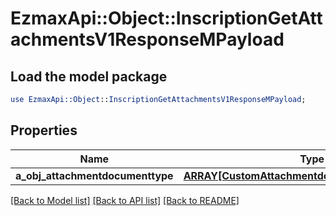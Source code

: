 # EzmaxApi::Object::InscriptionGetAttachmentsV1ResponseMPayload

## Load the model package
```perl
use EzmaxApi::Object::InscriptionGetAttachmentsV1ResponseMPayload;
```

## Properties
Name | Type | Description | Notes
------------ | ------------- | ------------- | -------------
**a_obj_attachmentdocumenttype** | [**ARRAY[CustomAttachmentdocumenttypeResponse]**](CustomAttachmentdocumenttypeResponse.md) |  | 

[[Back to Model list]](../README.md#documentation-for-models) [[Back to API list]](../README.md#documentation-for-api-endpoints) [[Back to README]](../README.md)


